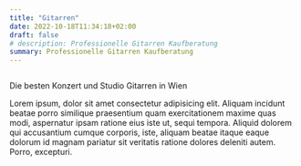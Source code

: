 ```yaml
---
title: "Gitarren"
date: 2022-10-18T11:34:18+02:00
draft: false
# description: Professionelle Gitarren Kaufberatung
summary: Professionelle Gitarren Kaufberatung   
---
```


<img src="" alt="">

Die besten Konzert und Studio Gitarren in Wien

Lorem ipsum, dolor sit amet consectetur adipisicing elit. Aliquam incidunt beatae porro similique praesentium quam exercitationem maxime quas modi, aspernatur ipsam ratione eius iste ut, sequi tempora. Aliquid dolorem qui accusantium cumque corporis, iste, aliquam beatae itaque eaque dolorum id magnam pariatur sit veritatis ratione dolores deleniti autem. Porro, excepturi.



